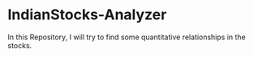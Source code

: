 # IndianStocks-Analyzer
In this Repository, I will try to find some quantitative relationships in the stocks.
